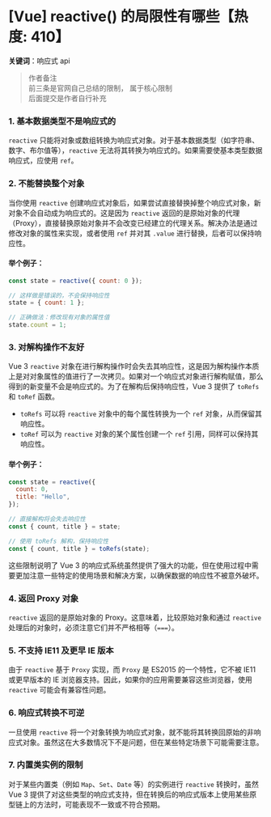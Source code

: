 # [Vue] reactive() 的局限性有哪些【热度: 410】

**关键词**：响应式 api

> 作者备注  
> 前三条是官网自己总结的限制， 属于核心限制  
> 后面提交是作者自行补充

### 1. 基本数据类型不是响应式的

`reactive` 只能将对象或数组转换为响应式对象。对于基本数据类型（如字符串、数字、布尔值等），`reactive` 无法将其转换为响应式的。如果需要使基本类型数据响应式，应使用 `ref`。

### 2. 不能替换整个对象

当你使用 `reactive` 创建响应式对象后，如果尝试直接替换掉整个响应式对象，新对象不会自动成为响应式的。这是因为 `reactive` 返回的是原始对象的代理（Proxy），直接替换原始对象并不会改变已经建立的代理关系。解决办法是通过修改对象的属性来实现，或者使用 `ref` 并对其 `.value` 进行替换，后者可以保持响应性。

#### 举个例子：

```javascript
const state = reactive({ count: 0 });

// 这样做是错误的，不会保持响应性
state = { count: 1 };

// 正确做法：修改现有对象的属性值
state.count = 1;
```

### 3. 对解构操作不友好

Vue 3 `reactive` 对象在进行解构操作时会失去其响应性，这是因为解构操作本质上是对对象属性的值进行了一次拷贝。如果对一个响应式对象进行解构赋值，那么得到的新变量不会是响应式的。为了在解构后保持响应性，Vue 3 提供了 `toRefs` 和 `toRef` 函数。

- `toRefs` 可以将 `reactive` 对象中的每个属性转换为一个 `ref` 对象，从而保留其响应性。
- `toRef` 可以为 `reactive` 对象的某个属性创建一个 `ref` 引用，同样可以保持其响应性。

#### 举个例子：

```javascript
const state = reactive({
  count: 0,
  title: "Hello",
});

// 直接解构将会失去响应性
const { count, title } = state;

// 使用 toRefs 解构，保持响应性
const { count, title } = toRefs(state);
```

这些限制说明了 Vue 3 的响应式系统虽然提供了强大的功能，但在使用过程中需要更加注意一些特定的使用场景和解决方案，以确保数据的响应性不被意外破坏。

### 4. 返回 Proxy 对象

`reactive` 返回的是原始对象的 Proxy。这意味着，比较原始对象和通过 `reactive` 处理后的对象时，必须注意它们并不严格相等（`===`）。

### 5. 不支持 IE11 及更早 IE 版本

由于 `reactive` 基于 `Proxy` 实现，而 `Proxy` 是 ES2015 的一个特性，它不被 IE11 或更早版本的 IE 浏览器支持。因此，如果你的应用需要兼容这些浏览器，使用 `reactive` 可能会有兼容性问题。

### 6. 响应式转换不可逆

一旦使用 `reactive` 将一个对象转换为响应式对象，就不能将其转换回原始的非响应式对象。虽然这在大多数情况下不是问题，但在某些特定场景下可能需要注意。

### 7. 内置类实例的限制

对于某些内置类（例如 `Map`、`Set`、`Date` 等）的实例进行 `reactive` 转换时，虽然 Vue 3 提供了对这些类型的响应式支持，但在转换后的响应式版本上使用某些原型链上的方法时，可能表现不一致或不符合预期。